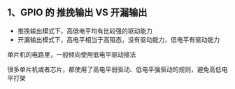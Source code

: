 ## 1、GPIO 的 推挽输出 VS 开漏输出

- 推挽输出模式下，高低电平均有比较强的驱动能力
- 开漏输出模式下，高电平相当于高阻态，没有驱动能力，低电平有驱动能力

单片机的电路里，一般倾向使用低电平驱动接法

很多单片机或者芯片，都使用了高电平弱驱动、低电平强驱动的规则，避免高低电平打架


